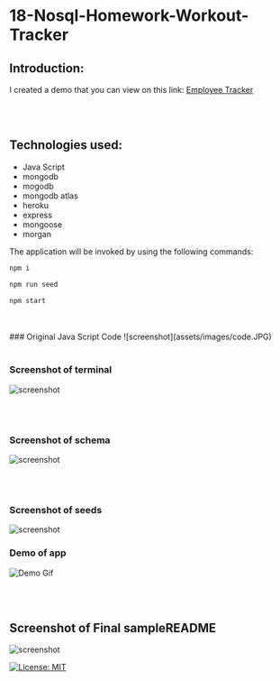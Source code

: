 # 18-Nosql-Homework-Workout-Tracker
## Introduction:


I created a demo that you can view on this link:
 [Employee Tracker](https://drive.google.com/file/d/1dgPth9zk1ughTf0ftX4o3bnSW4P3Jd19/view)

<br>
<br>


## Technologies used:

* Java Script
* mongodb
* mogodb 
* mongodb atlas
* heroku
* express
* mongoose
* morgan


The application will be invoked by using the following commands:
```bash
npm i
```
```bash
npm run seed
```
```bash
npm start
```
<br>
<br>
### Original Java Script  Code
![screenshot](assets/images/code.JPG)

<br>
<br>

### Screenshot of terminal
![screenshot](assets/images/terminal.JPG)

<br>
<br>

### Screenshot of schema
![screenshot](assets/images/schema.JPG)

<br>
<br>

### Screenshot of seeds
![screenshot](assets/images/seeds.JPG)


### Demo of app
![Demo Gif](assets/images/employeetracker.gif)

<br>
<br>

## Screenshot of Final sampleREADME

![screenshot](assets/images/final.JPG)


[![License: MIT](https://img.shields.io/badge/License-MIT-yellow.svg)](https://opensource.org/licenses/MIT)




